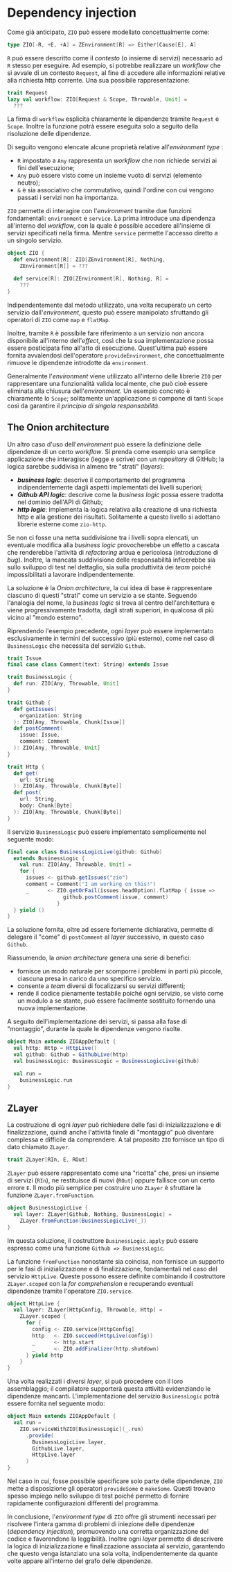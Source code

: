 # Dependency injection

Come già anticipato, `ZIO` può essere modellato concettualmente come:
```scala
type ZIO[-R, +E, +A] = ZEnvironment[R] => Either[Cause[E], A]
```
`R` può essere descritto come il _contesto_ (o insieme di servizi) necessario ad `R` stesso per eseguire. Ad esempio, si potrebbe realizzare un _workflow_ che si avvale di un contesto `Request`, al fine di accedere alle informazioni relative alla richiesta http corrente. Una sua possibile rappresentazione:
```scala
trait Request
lazy val workflow: ZIO[Request & Scope, Throwable, Unit] =
  ???
```
La firma di `workflow` esplicita chiaramente le dipendenze tramite `Request` e `Scope`. Inoltre la funzione potrà essere eseguita solo a seguito della risoluzione delle dipendenze.

Di seguito vengono elencate alcune proprietà relative all'_environment type_ :

- `R` impostato a `Any` rappresenta un _workflow_ che non richiede servizi ai fini dell'esecuzione;
- `Any` può essere visto come un insieme vuoto di servizi (elemento neutro);
- `&` è sia associativo che commutativo, quindi l'ordine con cui vengono passati i servizi non ha importanza.

`ZIO` permette di interagire con l'_environment_ tramite due funzioni fondamentali: `environment` e `service`. La prima introduce una dipendenza all'interno del _workflow_, con la quale è possible accedere all'insieme di servizi specificati nella firma. Mentre `service` permette l'accesso diretto a un singolo servizio.

```scala
object ZIO {
  def environment[R]: ZIO[ZEnvironment[R], Nothing,
    ZEnvironment[R]] = ???

  def service[R]: ZIO[ZEnvironment[R], Nothing, R] =
    ???
}
```
Indipendentemente dal metodo utilizzato, una volta recuperato un certo servizio dall'_environment_, questo può essere manipolato sfruttando gli operatori di `ZIO` come `map` e `flatMap`.

Inoltre, tramite `R` è possibile fare riferimento a un servizio non ancora disponibile all'interno dell'_effect_, così che la sua implementazione possa essere posticipata fino all'atto di esecuzione. Quest'ultima può essere fornita avvalendosi dell'operatore `provideEnvironment`, che concettualmente rimuove le dipendenze introdotte da `environment`.

Generalmente l'_environment_ viene utilizzato all'interno delle librerie `ZIO` per rappresentare una funzionalità valida localmente, che può cioè essere eliminata alla chiusura dell'_environment_. Un esempio concreto è chiaramente lo `Scope`; solitamente un'applicazione si compone di tanti `Scope` così da garantire il _principio di singola responsabilità_.

## The Onion architecture

Un altro caso d'uso dell'_environment_ può essere la definizione delle dipendenze di un certo _workflow_. Si prenda come esempio una semplice applicazione che interagisce (legge e scrive) con un _repository_ di GitHub; la logica sarebbe suddivisa in almeno tre "strati" (_layers_):

- ***business logic***: descrive il comportamento del programma indipendentemente dagli aspetti implementati dei livelli superiori;
- ***Github API logic***: descrive come la _business logic_ possa essere tradotta nel dominio dell'API di Github;
- ***http logic***: implementa la logica relativa alla creazione di una richiesta http e alla gestione dei risultati. Solitamente a questo livello si adottano librerie esterne come `zio-http`. 

Se non ci fosse una netta suddivisione tra i livelli sopra elencati, un eventuale modifica alla _business logic_ provocherebbe un effetto a cascata che renderebbe l'attività di _refactoring_ ardua e pericolosa (introduzione di _bug_). Inoltre, la mancata suddivisione delle responsabilità inficerebbe sia sullo sviluppo di test nel dettaglio, sia sulla produttività dei _team_ poiché impossibilitati a lavorare indipendentemente.

La soluzione è la _Onion architecture_, la cui idea di base è rappresentare ciascuno di questi "strati" come un servizio a se stante. Seguendo l'analogia del nome, la _business logic_ si trova al centro dell'architettura e viene progressivamente tradotta, dagli strati superiori, in qualcosa di più vicino al "mondo esterno".

Riprendendo l'esempio precedente, ogni _layer_ può essere implementato esclusivamente in termini del successivo (più esterno), come nel caso di `BusinessLogic` che necessita del servizio `Github`.
```scala
trait Issue
final case class Comment(text: String) extends Issue

trait BusinessLogic {
  def run: ZIO[Any, Throwable, Unit]
}

trait Github {
  def getIssues(
    organization: String
  ): ZIO[Any, Throwable, Chunk[Issue]]
  def postComment(
    issue: Issue,
    comment: Comment
  ): ZIO[Any, Throwable, Unit]
}

trait Http {
  def get(
    url: String
  ): ZIO[Any, Throwable, Chunk[Byte]]
  def post(
    url: String,
    body: Chunk[Byte]
  ): ZIO[Any, Throwable, Chunk[Byte]]
}
```

Il servizio `BusinessLogic` può essere implementato semplicemente nel seguente modo:
```scala
final case class BusinessLogicLive(github: Github)
  extends BusinessLogic {
    val run: ZIO[Any, Throwable, Unit] =
    for {
      issues <- github.getIssues("zio")
      comment = Comment("I am working on this!")
      _      <- ZIO.getOrFail(issues.headOption).flatMap { issue =>
                  github.postComment(issue, comment)
                }
  } yield ()
}
```
La soluzione fornita, oltre ad essere fortemente dichiarativa, permette di delegare il "come" di `postComment` al _layer_ successivo, in questo caso `Github`.

Riassumendo, la _onion architecture_ genera una serie di benefici:

- fornisce un modo naturale per scomporre i problemi in parti più piccole, ciascuna presa in carico da uno specifico servizio.
- consente a _team_ diversi di focalizzarsi su servizi differenti;
- rende il codice pienamente testabile poiché ogni servizio, se visto come un modulo a se stante, può essere facilmente sostituito fornendo una nuova implementazione.

A seguito dell'implementazione dei servizi, si passa alla fase di "montaggio", durante la quale le dipendenze vengono risolte.
```scala
object Main extends ZIOAppDefault {
  val http: Http = HttpLive()
  val github: Github = GithubLive(http)
  val businessLogic: BusinessLogic = BusinessLogicLive(github)

  val run =
    businessLogic.run
}
```

## ZLayer

La costruzione di ogni _layer_ può richiedere delle fasi di inizializzazione e di finalizzazione, quindi anche l'attività finale di "montaggio" può diventare complessa e difficile da comprendere. A tal proposito `ZIO` fornisce un tipo di dato chiamato `ZLayer`.
```scala
trait ZLayer[RIn, E, ROut]
```
`ZLayer` può essere rappresentato come una "ricetta" che, presi un insieme di servizi (`RIn`), ne restituisce di nuovi (`ROut`) oppure fallisce con un certo errore `E`. Il modo più semplice per costruire uno `ZLayer` è sfruttare la funzione `ZLayer.fromFunction`.
```scala
object BusinessLogicLive {
  val layer: ZLayer[Github, Nothing, BusinessLogic] =
    ZLayer.fromFunction(BusinessLogicLive(_))
}
```
Im questa soluzione, il costruttore `BusinessLogic.apply` può essere espresso come una funzione `Github => BusinessLogic`. 

La funzione `fromFunction` nonostante sia coincisa, non fornisce un supporto per le fasi di inizializzazione e di finalizzazione, fondamentali nel caso del servizio `HttpLive`. Queste possono essere definite combinando il costruttore `ZLayer.scoped` con la _for comprehension_ e recuperando eventuali dipendenze tramite l'operatore `ZIO.service`.
```scala
object HttpLive {
  val layer: ZLayer[HttpConfig, Throwable, Http] =
    ZLayer.scoped {
      for {
        config <- ZIO.service[HttpConfig]
        http   <- ZIO.succeed(HttpLive(config))
        _      <- http.start
        _      <- ZIO.addFinalizer(http.shutdown)
      } yield http
    }
}
```
<!-- 
La funzione `fromFunction` nonostante sia coincisa, non fornisce un supporto per le fasi di inizializzazione e di finalizzazione. La prima può essere implementata tramite il metodo `apply` di `ZLayer` combinato con la _for comprehension_. Nel caso del servizio `Http`:
```scala
object HttpLive {
  val layer: ZLayer[Any, Throwable, Http] =
    ZLayer {
      for {
        http <- ZIO.succeed(HttpLive())
        _ <- http.start
      } yield http
    }
}
```

```scala
object HttpLive {
  val layer: ZLayer[Any, Throwable, Http] =
  ZLayer.scoped {
    for {
      http <- ZIO.succeed(HttpLive())
      _ <- http.start
      _ <- ZIO.addFinalizer(http.shutdown)
    } yield http
  }
}
``` -->
Una volta realizzati i diversi _layer_, si può procedere con il loro assemblaggio; il compilatore supporterà questa attività evidenziando le dipendenze mancanti. L'implementazione del servizio `BusinessLogic` potrà essere fornita nel seguente modo:
```scala
object Main extends ZIOAppDefault {
  val run =
    ZIO.serviceWithZIO[BusinessLogic](_.run)
      .provide(
        BusinessLogicLive.layer,
        GithubLive.layer,
        HttpLive.layer
      )
}
```

Nel caso in cui, fosse possibile specificare solo parte delle dipendenze, `ZIO` mette a disposizione gli operatori `provideSome` e `makeSome`. Questi trovano spesso impiego nello sviluppo di test poiché permetto di fornire rapidamente configurazioni differenti del programma.

In conclusione, l'_environment type_ di `ZIO` offre gli strumenti necessari per risolvere l'intera gamma di problemi di iniezione delle dipendenze (_dependency injection_), promuovendo una corretta organizzazione del codice e favorendone la leggibilità. Inoltre ogni _layer_ permette di descrivere la logica di inizializzazione e finalizzazione associata al servizio, garantendo che questo venga istanziato una sola volta, indipendentemente da quante volte appare all'interno del grafo delle dipendenze. 